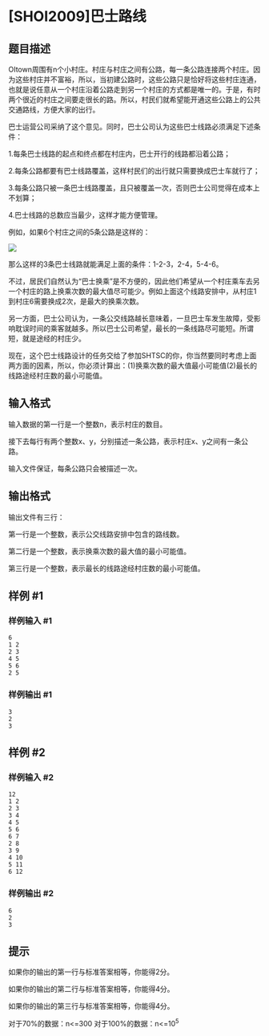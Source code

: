 # [SHOI2009]巴士路线

## 题目描述

OItown周围有n个小村庄。村庄与村庄之间有公路，每一条公路连接两个村庄。因为这些村庄并不富裕，所以，当初建公路时，这些公路只是恰好将这些村庄连通，也就是说任意从一个村庄沿着公路走到另一个村庄的方式都是唯一的。于是，有时两个很近的村庄之间要走很长的路。所以，村民们就希望能开通这些公路上的公共交通路线，方便大家的出行。

巴士运营公司采纳了这个意见。同时，巴士公司认为这些巴士线路必须满足下述条件：

1.每条巴士线路的起点和终点都在村庄内，巴士开行的线路都沿着公路；

2.每条公路都要有巴士线路覆盖，这样村民们的出行就只需要换成巴士车就行了；

3.每条公路只被一条巴士线路覆盖，且只被覆盖一次，否则巴士公司觉得在成本上不划算；

4.巴士线路的总数应当最少，这样才能方便管理。

例如，如果6个村庄之间的5条公路是这样的：

![](https://cdn.luogu.com.cn/upload/pic/19772.png)

那么这样的3条巴士线路就能满足上面的条件：1-2-3，2-4，5-4-6。

不过，居民们自然认为“巴士换乘”是不方便的，因此他们希望从一个村庄乘车去另一个村庄的路上换乘次数的最大值尽可能少。例如上面这个线路安排中，从村庄1到村庄6需要换成2次，是最大的换乘次数。

另一方面，巴士公司认为，一条公交线路越长意味着，一旦巴士车发生故障，受影响耽误时间的乘客就越多。所以巴士公司希望，最长的一条线路尽可能短。所谓短，就是途经的村庄少。

现在，这个巴士线路设计的任务交给了参加SHTSC的你，你当然要同时考虑上面两方面的因素，所以，你必须计算出：(1)换乘次数的最大值最小可能值(2)最长的线路途经村庄数的最小可能值。

## 输入格式

输入数据的第一行是一个整数n，表示村庄的数目。

接下去每行有两个整数x、y，分别描述一条公路，表示村庄x、y之间有一条公路。

输入文件保证，每条公路只会被描述一次。

## 输出格式

输出文件有三行：

第一行是一个整数，表示公交线路安排中包含的路线数。

第二行是一个整数，表示换乘次数的最大值的最小可能值。

第三行是一个整数，表示最长的线路途经村庄数的最小可能值。

## 样例 #1

### 样例输入 #1
```
6
1 2
2 3
4 5
5 6
2 5
```

### 样例输出 #1

```
3
2
3
```

## 样例 #2

### 样例输入 #2
```
12
1 2
2 3
3 4
4 5
5 6
6 7
2 8
3 9
4 10
5 11
6 12
```

### 样例输出 #2

```
6
2
3
```

## 提示

如果你的输出的第一行与标准答案相等，你能得2分。

如果你的输出的第二行与标准答案相等，你能得4分。

如果你的输出的第三行与标准答案相等，你能得4分。

对于70%的数据：n<=300
对于100%的数据：n<=$10^5$

